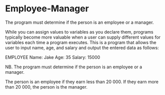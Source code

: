 # Employee-Manager
The program must determine if the person is an employee or a manager.

While you can assign values to variables as you declare them, programs typically
become more valuable when a user can supply different values for variables each time
a program executes. This is a program that allows the user to input name, age, and
salary and output the entered data as follows:

EMPLOYEE
Name: Jake
Age: 35
Salary: 15000

NB. The program must determine if the person is an employee or a manager.

The person is an employee if they earn less than 20 000. If they earn more than 20
000, the person is the manager.
